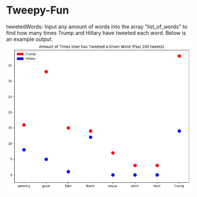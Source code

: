 # Tweepy-Fun

tweetedWords: Input any amount of words into the array "list_of_words" to find how many times Trump and Hillary have tweeted each word. Below is an example output.
![Alt text](tweetedWordsExample.PNG)
